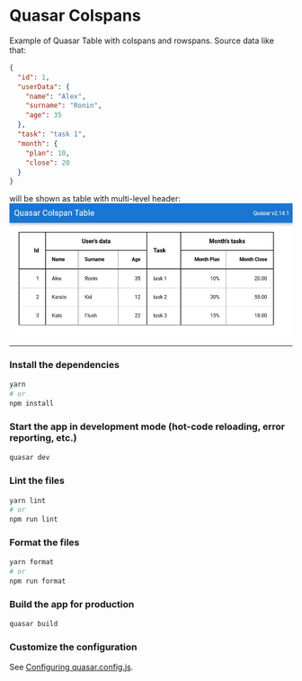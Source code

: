 # Quasar Colspans

Example of Quasar Table with colspans and rowspans.
Source data like that:

```json
{
  "id": 1,
  "userData": {
    "name": "Alex",
    "surname": "Ronin",
    "age": 35
  },
  "task": "task 1",
  "month": {
    "plan": 10,
    "close": 20
  }
}
```

will be shown as table with multi-level header:
![multi-level header](/QuasarColspans_screenshot.jpg "multi-level header")

---

### Install the dependencies

```bash
yarn
# or
npm install
```

### Start the app in development mode (hot-code reloading, error reporting, etc.)

```bash
quasar dev
```

### Lint the files

```bash
yarn lint
# or
npm run lint
```

### Format the files

```bash
yarn format
# or
npm run format
```

### Build the app for production

```bash
quasar build
```

### Customize the configuration

See [Configuring quasar.config.js](https://v2.quasar.dev/quasar-cli-vite/quasar-config-js).
